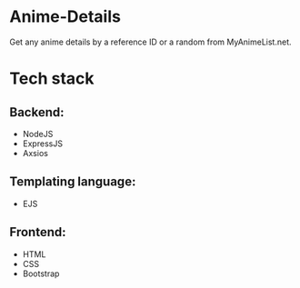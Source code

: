 # Anime-Details
Get any anime details by a reference ID or a random from MyAnimeList.net.

# Tech stack
## Backend: 
- NodeJS
- ExpressJS
- Axsios

## Templating language: 
- EJS

## Frontend: 
- HTML
- CSS
- Bootstrap
